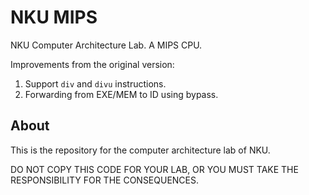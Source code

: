 # NKU MIPS

NKU Computer Architecture Lab. A MIPS CPU.

Improvements from the original version:

1. Support `div` and `divu` instructions.
2. Forwarding from EXE/MEM to ID using bypass.

## About

This is the repository for the computer architecture lab of NKU.

DO NOT COPY THIS CODE FOR YOUR LAB, OR YOU MUST TAKE THE RESPONSIBILITY FOR THE CONSEQUENCES.
